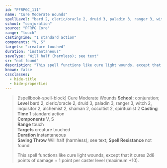 ```yaml
---
id: "PFRPGC_111"
name: "Cure Moderate Wounds"
spellLevel: "bard 2, cleric/oracle 2, druid 3, paladin 3, ranger 3, witch 2, inquisitor 2, alchemist 2, shaman 2, occultist 2, spiritualist 2"
school: "conjuration"
source: "PFRPG Core"
range: "touch"
castingTime: "1 standard action"
components: "V, S"
targets: "creature touched"
duration: "instantaneous"
saveType: "Will half (harmless); see text"
sr: "not found"
description: "This spell functions like cure light wounds, except that it cures 2d8 points of damage + 1 point per caster level (maximum +10)."
known: false
cssclasses:
  - hide-title
  - hide-properties
---
```


> [!spellbook-spell-block] Cure Moderate Wounds
> **School:** conjuration; **Level** bard 2, cleric/oracle 2, druid 3, paladin 3, ranger 3, witch 2, inquisitor 2, alchemist 2, shaman 2, occultist 2, spiritualist 2
> **Casting Time** 1 standard action  
> **Components** V, S  
> **Range** touch  
> **Targets** creature touched  
> **Duration** instantaneous  
> **Saving Throw** Will half (harmless); see text; **Spell Resistance** not found
> 
> This spell functions like cure light wounds, except that it cures 2d8 points of damage + 1 point per caster level (maximum +10).